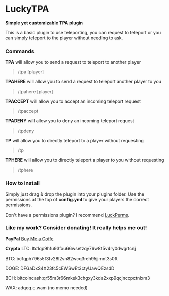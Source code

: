 # LuckyTPA
**Simple yet customizable TPA plugin**

This is a basic plugin to use teleporting, you can request to teleport or you can simply teleport to the player without needing to ask.

### Commands
**TPA** will allow you to send a request to teleport to another player
> /tpa [player]

**TPAHERE** will allow you to send a request to teleport another player to you
> /tpahere [player]

**TPACCEPT** will allow you to accept an incoming teleport request
> /tpaccept

**TPADENY** will allow you to deny an incoming teleport request
> /tpdeny

**TP** will allow you to directly teleport to a player without requesting
> /tp

**TPHERE** will allow you to directly teleport a player to you without requesting
> /tphere

### How to install
Simply just drag & drop the plugin into your plugins folder. Use the permissions at the top of **config.yml** to give your players the correct permissions.

Don't have a permissions plugin? I recommend [LuckPerms](https://luckperms.net).

### Like my work? Consider donating! It really helps me out!

**PayPal**
[Buy Me a Coffe](https://bmc.link/tailer)

**Crypto**
LTC: ltc1qp9hfu93fxu66wsetzqy76w8t5v4ry0dwgrtcnj

BTC: bc1qph796s5f3fv28l2vn82wcq3reh95jjmnt3s0ft

DOGE: DFGaDxS4X23fc5cEWSwEt3ctyUawQEzsdD

BCH: bitcoincash:qr55m3r66mkek3chgxy3kda2xxp9qcjnccpctnlxm3

WAX: adqoq.c.wam (no memo needed)
